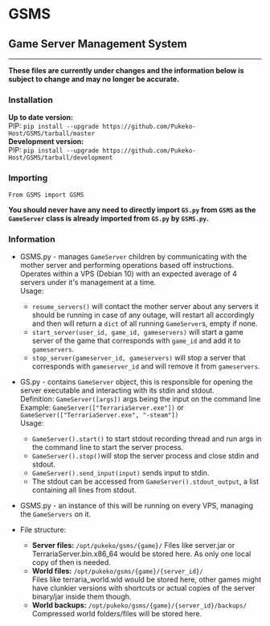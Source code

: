 # GSMS
## Game Server Management System
--- 

**These files are currently under changes and the information below is subject to change and may no longer be accurate.**

### Installation 
**Up to date version:**  
PIP: `pip install --upgrade https://github.com/Pukeko-Host/GSMS/tarball/master`  
**Development version:**  
PIP: `pip install --upgrade https://github.com/Pukeko-Host/GSMS/tarball/development`  

### Importing
`From GSMS import GSMS`  
  
**You should never have any need to directly import `GS.py` from `GSMS` as the `GameServer` class is already imported from `GS.py` by `GSMS.py`.**  

### Information
 - GSMS.py - manages `GameServer` children by communicating with the mother server and performing operations based off instructions. Operates within a VPS (Debian 10) with an expected average of 4 servers under it's management at a time.  
  Usage:  
    - `resume_servers()` will contact the mother server about any servers it should be running in case of any outage, will restart all accordingly and then will return a `dict` of all running `GameServer`s, empty if none.
    - `start_server(user_id, game_id, gameservers)` will start a game server of the game that corresponds with `game_id` and add it to `gameservers`.
    - `stop_server(gameserver_id, gameservers)` will stop a server that corresponds with `gameserver_id` and will remove it from `gameservers`.


- GS.py - contains `GameServer` object, this is responsible for opening the server executable and interacting with its stdin and stdout.  
  Definition: `GameServer([args])` args being the input on the command line  
  Example: `GameServer(["TerrariaServer.exe"])` or `GameServer(["TerrariaServer.exe", "-steam"])`  
  Usage:
  - `GameServer().start()` to start stdout recording thread and run args in the command line to start the server process.
  - `GameServer().stop()`will stop the server process and close stdin and stdout.
  - `GameServer().send_input(input)` sends input to stdin.
  - The stdout can be accessed from `GameServer().stdout_output`, a list containing all lines from stdout.   
-   GSMS.py - an instance of this will be running on every VPS, managing the `GameServers` on it.

- File structure:  
  - **Server files:** `/opt/pukeko/gsms/{game}/` 
  Files like server.jar or TerrariaServer.bin.x86_64 would be stored here. As only one local copy of then is needed.
  - **World files:** `/opt/pukeko/gsms/{game}/{server_id}/`  
  Files like terraria_world.wld would be stored here, other games might have clunkier versions with shortcuts or actual copies of the server binary/jar inside them though.
  - **World backups:** `/opt/pukeko/gsms/{game}/{server_id}/backups/`  
  Compressed world folders/files will be stored here.
  
